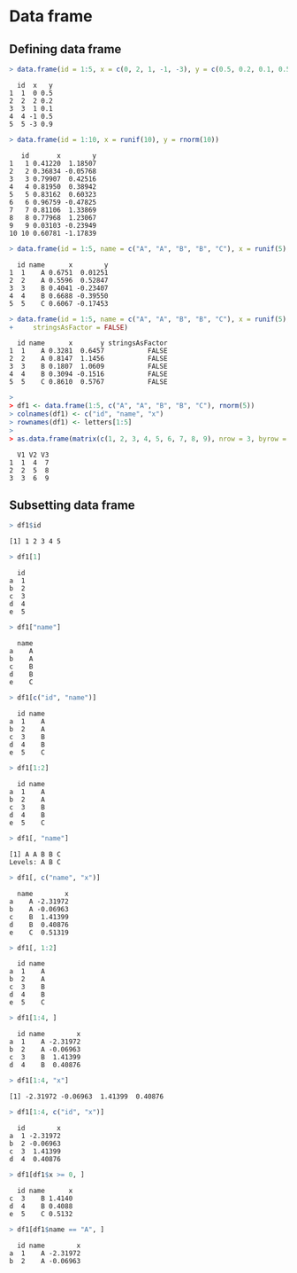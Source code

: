 


# Data frame

## Defining data frame


```r
> data.frame(id = 1:5, x = c(0, 2, 1, -1, -3), y = c(0.5, 0.2, 0.1, 0.5, 0.9))
```

```
  id  x   y
1  1  0 0.5
2  2  2 0.2
3  3  1 0.1
4  4 -1 0.5
5  5 -3 0.9
```

```r
> data.frame(id = 1:10, x = runif(10), y = rnorm(10))
```

```
   id       x        y
1   1 0.41220  1.18507
2   2 0.36834 -0.05768
3   3 0.79907  0.42516
4   4 0.81950  0.38942
5   5 0.83162  0.60323
6   6 0.96759 -0.47825
7   7 0.81106  1.33869
8   8 0.77968  1.23067
9   9 0.03103 -0.23949
10 10 0.60781 -1.17839
```

```r
> data.frame(id = 1:5, name = c("A", "A", "B", "B", "C"), x = runif(5), y = rnorm(5))
```

```
  id name      x        y
1  1    A 0.6751  0.01251
2  2    A 0.5596  0.52847
3  3    B 0.4041 -0.23407
4  4    B 0.6688 -0.39550
5  5    C 0.6067 -0.17453
```

```r
> data.frame(id = 1:5, name = c("A", "A", "B", "B", "C"), x = runif(5), y = rnorm(5), 
+     stringsAsFactor = FALSE)
```

```
  id name      x       y stringsAsFactor
1  1    A 0.3281  0.6457           FALSE
2  2    A 0.8147  1.1456           FALSE
3  3    B 0.1807  1.0609           FALSE
4  4    B 0.3094 -0.1516           FALSE
5  5    C 0.8610  0.5767           FALSE
```

```r
> 
> df1 <- data.frame(1:5, c("A", "A", "B", "B", "C"), rnorm(5))
> colnames(df1) <- c("id", "name", "x")
> rownames(df1) <- letters[1:5]
> 
> as.data.frame(matrix(c(1, 2, 3, 4, 5, 6, 7, 8, 9), nrow = 3, byrow = FALSE))
```

```
  V1 V2 V3
1  1  4  7
2  2  5  8
3  3  6  9
```



## Subsetting data frame


```r
> df1$id
```

```
[1] 1 2 3 4 5
```

```r
> df1[1]
```

```
  id
a  1
b  2
c  3
d  4
e  5
```

```r
> df1["name"]
```

```
  name
a    A
b    A
c    B
d    B
e    C
```

```r
> df1[c("id", "name")]
```

```
  id name
a  1    A
b  2    A
c  3    B
d  4    B
e  5    C
```

```r
> df1[1:2]
```

```
  id name
a  1    A
b  2    A
c  3    B
d  4    B
e  5    C
```

```r
> df1[, "name"]
```

```
[1] A A B B C
Levels: A B C
```

```r
> df1[, c("name", "x")]
```

```
  name        x
a    A -2.31972
b    A -0.06963
c    B  1.41399
d    B  0.40876
e    C  0.51319
```

```r
> df1[, 1:2]
```

```
  id name
a  1    A
b  2    A
c  3    B
d  4    B
e  5    C
```

```r
> df1[1:4, ]
```

```
  id name        x
a  1    A -2.31972
b  2    A -0.06963
c  3    B  1.41399
d  4    B  0.40876
```

```r
> df1[1:4, "x"]
```

```
[1] -2.31972 -0.06963  1.41399  0.40876
```

```r
> df1[1:4, c("id", "x")]
```

```
  id        x
a  1 -2.31972
b  2 -0.06963
c  3  1.41399
d  4  0.40876
```

```r
> df1[df1$x >= 0, ]
```

```
  id name      x
c  3    B 1.4140
d  4    B 0.4088
e  5    C 0.5132
```

```r
> df1[df1$name == "A", ]
```

```
  id name        x
a  1    A -2.31972
b  2    A -0.06963
```


